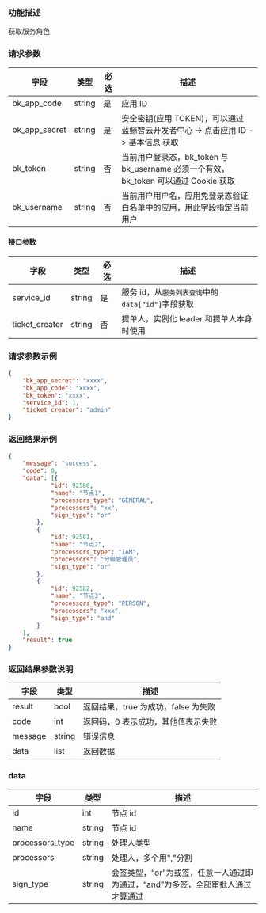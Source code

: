 ### 功能描述

获取服务角色

### 请求参数

| 字段 | 类型 | 必选 |  描述 |
|-----------|------------|--------|------------|
| bk_app_code  |  string    | 是 | 应用 ID     |
| bk_app_secret|  string    | 是 | 安全密钥(应用 TOKEN)，可以通过 蓝鲸智云开发者中心 -&gt; 点击应用 ID -&gt; 基本信息 获取 |
| bk_token     |  string    | 否 | 当前用户登录态，bk_token 与 bk_username 必须一个有效，bk_token 可以通过 Cookie 获取 |
| bk_username  |  string    | 否 | 当前用户用户名，应用免登录态验证白名单中的应用，用此字段指定当前用户 |

#### 接口参数

| 字段        | 类型     | 必选  | 描述                         |
| --------- | ------ | --- | -------------------------- |
| service_id | string    | 是   | 服务 id，从`服务列表查询`中的`data["id"]`字段获取 |
| ticket_creator     | string    | 否   | 提单人，实例化 leader 和提单人本身时使用 |


### 请求参数示例

```json
{  
    "bk_app_secret": "xxxx", 
    "bk_app_code": "xxxx", 
    "bk_token": "xxxx",
    "service_id": 1,
    "ticket_creator": "admin"
}  
```

### 返回结果示例

```json
{
	"message": "success",
	"code": 0,
	"data": [{
			"id": 92580,
			"name": "节点1",
			"processors_type": "GENERAL",
			"processors": "xx",
			"sign_type": "or"
		},
		{
			"id": 92581,
			"name": "节点2",
			"processors_type": "IAM",
			"processors": "分级管理员",
			"sign_type": "or"
		},
		{
			"id": 92582,
			"name": "节点3",
			"processors_type": "PERSON",
			"processors": "xxx",
			"sign_type": "and"
		}
	],
	"result": true
}

```

### 返回结果参数说明

| 字段      | 类型        | 描述                      |
| ------- | --------- | ----------------------- |
| result  | bool      | 返回结果，true 为成功，false 为失败   |
| code    | int       | 返回码，0 表示成功，其他值表示失败       |
| message | string    | 错误信息                    |
| data    | list | 返回数据 |

### data

| 字段      | 类型        | 描述                      |
| ------- | --------- | ----------------------- |
| id  | int      | 节点 id   |
| name  | string      | 节点 id   |
| processors_type  | string      | 处理人类型   |
| processors  | string      | 处理人，多个用","分割   |
| sign_type  | string      |会签类型，“or”为或签，任意一人通过即为通过，“and”为多签，全部审批人通过才算通过 |
